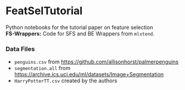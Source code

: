 # FeatSelTutorial
Python notebooks for the tutorial paper on feature selection  
**FS-Wrappers:** Code for SFS and BE Wrappers from `mlxtend`.
 
### Data Files
- `penguins.csv` from https://github.com/allisonhorst/palmerpenguins
- `segmentation.all` from https://archive.ics.uci.edu/ml/datasets/Image+Segmentation
- `HarryPotterTT.csv` created by the authors
